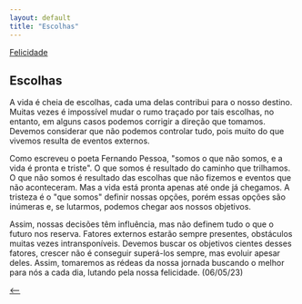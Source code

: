 ```yaml
---
layout: default
title: "Escolhas"
--- 
```




[Felicidade](./)

## Escolhas

A vida é cheia de escolhas, cada uma delas contribui para o nosso destino. Muitas vezes é impossível mudar o rumo traçado por tais escolhas, no entanto, em alguns casos podemos corrigir a direção que tomamos. Devemos considerar que não podemos controlar tudo, pois muito do que vivemos resulta de eventos externos.

Como escreveu o poeta Fernando Pessoa, "somos o que não somos, e a vida é pronta e triste". O que somos é resultado do caminho que trilhamos. O que não somos é resultado das escolhas que não fizemos e eventos que não aconteceram. Mas a vida está pronta apenas até onde já chegamos. A tristeza é o "que somos" definir nossas opções, porém essas opções são inúmeras e, se lutarmos, podemos chegar aos nossos objetivos.

Assim, nossas decisões têm influência, mas não definem tudo o que o futuro nos reserva. Fatores externos estarão sempre presentes, obstáculos muitas vezes intransponíveis. Devemos buscar os objetivos cientes desses fatores, crescer não é conseguir superá-los sempre, mas evoluir apesar deles. Assim, tomaremos as rédeas da nossa jornada buscando o melhor para nós a cada dia, lutando pela nossa felicidade. (06/05/23)

[<--](./)